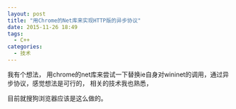 ```yaml
---
layout: post
title: "用Chrome的Net库来实现HTTP版的异步协议"
date: 2015-11-26 18:49
tags: 
  - C++
categories: 
  - 技术
---
```


我有个想法， 用chrome的net库来尝试一下替换ie自身对wininet的调用，通过异步协议，感觉想法是可行的， 相关的技术我也熟悉，

目前就搜狗浏览器应该是这么做的。

